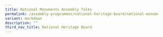 ```yaml
---
title: National Monuments Assembly Talks
permalink: /assembly-programmes/national-heritage-board/national-monuments-assembly-talks/
variant: markdown
description: ""
third_nav_title: National Heritage Board
---
```

